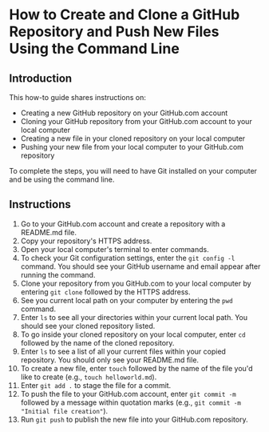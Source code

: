 # How to Create and Clone a GitHub Repository and Push New Files Using the Command Line

## Introduction

This how-to guide shares instructions on:

- Creating a new GitHub repository on your GitHub.com account
- Cloning your GitHub repository from your GitHub.com account to your local computer
- Creating a new file in your cloned repository on your local computer
- Pushing your new file from your local computer to your GitHub.com repository

To complete the steps, you will need to have Git installed on your computer and be using the command line.

## Instructions

1. Go to your GitHub.com account and create a repository with a README.md file.
2. Copy your repository's HTTPS address.
3. Open your local computer's terminal to enter commands.
4. To check your Git configuration settings, enter the `git config -l` command. You should see your GitHub username and email appear after running the command.
5. Clone your repository from you GitHub.com to your local computer by entering `git clone` followed by the HTTPS address.
6. See you current local path on your computer by entering the `pwd` command.
7. Enter `ls` to see all your directories within your current local path. You should see your cloned repository listed.
8. To go inside your cloned repository on your local computer, enter `cd` followed by the name of the cloned repository.
9. Enter `ls` to see a list of all your current files within your copied repository. You should only see your README.md file.
10. To create a new file, enter `touch` followed by the name of the file you'd like to create (e.g., `touch helloworld.md`).
11. Enter `git add .` to stage the file for a commit.
12. To push the file to your GitHub.com account, enter `git commit -m` followed by a message within quotation marks (e.g., `git commit -m "Initial file creation"`).
13. Run `git push` to publish the new file into your GitHub.com repository.
